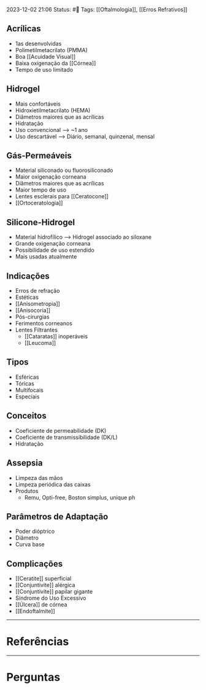 2023-12-02 21:06
Status: #🌱 
Tags: [[Oftalmologia]], [[Erros Refrativos]]
<br/>
## Acrílicas
- 1as desenvolvidas
- Polimetilmetacrilato (PMMA)
- Boa [[Acuidade Visual]]
- Baixa oxigenação da [[Córnea]]
- Tempo de uso limitado
## Hidrogel
- Mais confortáveis
- Hidroxietilmetacrilato (HEMA)
- Diâmetros maiores que as acrílicas
- Hidratação
- Uso convencional --> ~1 ano
- Uso descartável --> Diário, semanal, quinzenal, mensal
## Gás-Permeáveis
- Material siliconado ou fluorosiliconado
- Maior oxigenação corneana
- Diâmetros maiores que as acrílicas
- Maior tempo de uso
- Lentes esclerais para [[Ceratocone]]
- [[Ortoceratologia]]
## Silicone-Hidrogel
- Material hidrofílico --> Hidrogel associado ao siloxane
- Grande oxigenação corneana
- Possibilidade de uso estendido
- Mais usadas atualmente
## Indicações
- Erros de refração
- Estéticas
- [[Anisometropia]]
- [[Anisocoria]]
- Pós-cirurgias
- Ferimentos corneanos
- Lentes Filtrantes
	- [[Cataratas]] inoperáveis
	- [[Leucoma]]
## Tipos
- Esféricas
- Tóricas
- Multifocais
- Especiais
## Conceitos
- Coeficiente de permeabilidade (DK)
- Coeficiente de transmissibilidade (DK/L)
- Hidratação
## Assepsia
- Limpeza das mãos
- Limpeza periódica das caixas
- Produtos
	- Remu, Opti-free, Boston simplus, unique ph
## Parâmetros de Adaptação
- Poder dióptrico
- Diâmetro
- Curva base
## Complicações
- [[Ceratite]] superficial
- [[Conjuntivite]] alérgica
- [[Conjuntivite]] papilar gigante
- Síndrome do Uso Excessivo
- [[Úlcera]] de córnea
- [[Endoftalmite]]
____
# Referências
---
# Perguntas

